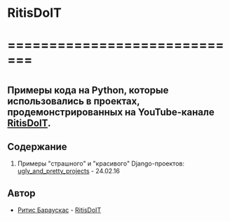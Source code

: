 # RitisDoIT
# =============================
#
## Примеры кода на Python, которые использовались в проектах, продемонстрированных на YouTube-канале [RitisDoIT](https://www.youtube.com/@ritisdoit).

## Содержание
1. Примеры "страшного" и "красивого" Django-проектов: [ugly_and_pretty_projects](ugly_and_pretty_projects) - 24.02.16

## Автор
* [Ритис Бараускас](https://www.linkedin.com/in/ritis-barauskas/) - [RitisDoIT](https://www.youtube.com/@ritisdoit)
